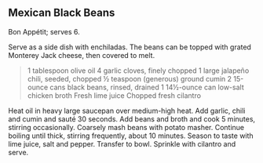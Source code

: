 ## Mexican Black Beans

Bon Appétit; serves 6.

Serve as a side dish with enchiladas. The beans can be topped with grated
Monterey Jack cheese, then covered to melt.

> 1 tablespoon olive oil
> 4 garlic cloves, finely chopped
> 1 large jalapeño chili, seeded, chopped
> ½ teaspoon (generous) ground cumin
> 2 15-ounce cans black beans, rinsed, drained
> 1 14½-ounce can low-salt chicken broth
> Fresh lime juice
> Chopped fresh cilantro

Heat oil in heavy large saucepan over medium-high heat. Add garlic, chili and
cumin and sauté 30 seconds. Add beans and broth and cook 5 minutes, stirring
occasionally. Coarsely mash beans with potato masher. Continue boiling until
thick, stirring frequently, about 10 minutes. Season to taste with lime juice,
salt and pepper. Transfer to bowl. Sprinkle with cilantro and serve.




